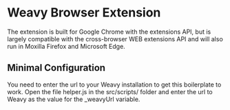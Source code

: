 # Weavy Browser Extension

The extension is built for Google Chrome with the extensions API, but is largely compatible with the cross-browser WEB extensions API and will also run in Moxilla Firefox and Microsoft Edge.

## Minimal Configuration 

You need to enter the url to your Weavy installation to get this boilerplate to work. Open the file helper.js in the src/scripts/ folder and enter the url to Weavy as the value for the _weavyUrl variable.
